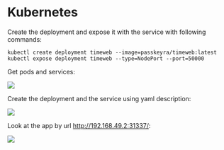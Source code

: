 # Kubernetes

Create the deployment and expose it with the service with following commands:

```
kubectl create deployment timeweb --image=passkeyra/timeweb:latest
kubectl expose deployment timeweb --type=NodePort --port=50000
```

Get pods and services:

![](https://i.ibb.co/8g3SyCM/1.png)

Create the deployment and the service using yaml description:

![](https://i.ibb.co/sb0DcsY/2.png)

Look at the app by url http://192.168.49.2:31337/:

![](https://i.ibb.co/DpKV7fJ/3.png)
